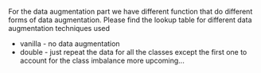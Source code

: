 For the data augmentation part we have different function that do different forms of data augmentation.
Please find the lookup table for different data augmentation techniques used

* vanilla - no data augmentation
* double - just repeat the data for all the classes except the first one to account for the class imbalance
more upcoming...
